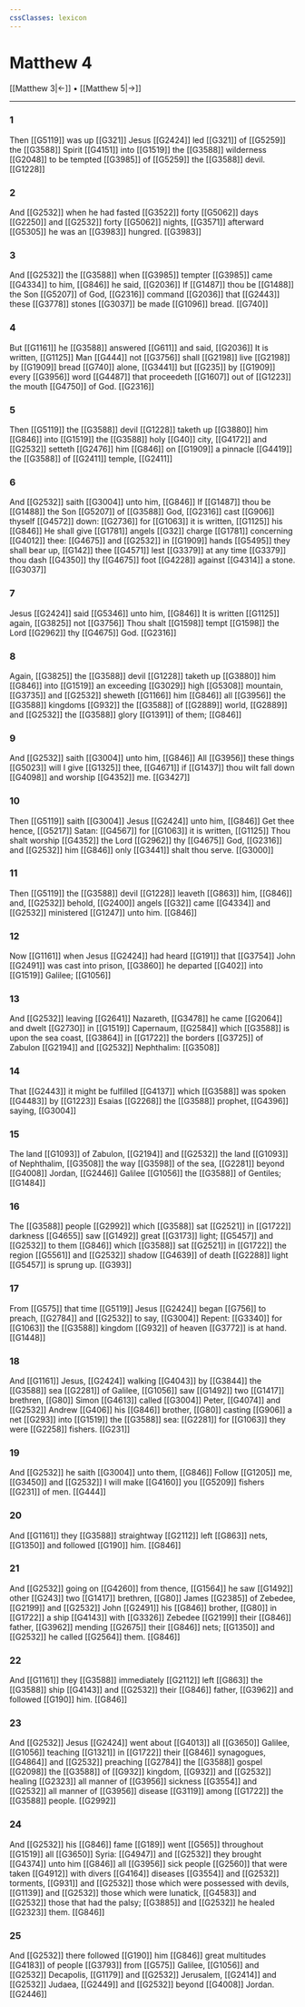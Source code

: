 ```yaml
---
cssClasses: lexicon
---
```

# Matthew 4

[[Matthew 3|←]] • [[Matthew 5|→]]

---

### 1
Then [[G5119]] was up [[G321]] Jesus [[G2424]] led [[G321]] of [[G5259]] the [[G3588]] Spirit [[G4151]] into [[G1519]] the [[G3588]] wilderness [[G2048]] to be tempted [[G3985]] of [[G5259]] the [[G3588]] devil. [[G1228]]

### 2
And [[G2532]] when he had fasted [[G3522]] forty [[G5062]] days [[G2250]] and [[G2532]] forty [[G5062]] nights, [[G3571]] afterward [[G5305]] he was an [[G3983]] hungred. [[G3983]]

### 3
And [[G2532]] the [[G3588]] when [[G3985]] tempter [[G3985]] came [[G4334]] to him, [[G846]] he said, [[G2036]] If [[G1487]] thou be [[G1488]] the Son [[G5207]] of God, [[G2316]] command [[G2036]] that [[G2443]] these [[G3778]] stones [[G3037]] be made [[G1096]] bread. [[G740]]

### 4
But [[G1161]] he [[G3588]] answered [[G611]] and said, [[G2036]] It is written, [[G1125]] Man [[G444]] not [[G3756]] shall [[G2198]] live [[G2198]] by [[G1909]] bread [[G740]] alone, [[G3441]] but [[G235]] by [[G1909]] every [[G3956]] word [[G4487]] that proceedeth [[G1607]] out of [[G1223]] the mouth [[G4750]] of God. [[G2316]]

### 5
Then [[G5119]] the [[G3588]] devil [[G1228]] taketh up [[G3880]] him [[G846]] into [[G1519]] the [[G3588]] holy [[G40]] city, [[G4172]] and [[G2532]] setteth [[G2476]] him [[G846]] on [[G1909]] a pinnacle [[G4419]] the [[G3588]] of [[G2411]] temple, [[G2411]]

### 6
And [[G2532]] saith [[G3004]] unto him, [[G846]] If [[G1487]] thou be [[G1488]] the Son [[G5207]] of [[G3588]] God, [[G2316]] cast [[G906]] thyself [[G4572]] down: [[G2736]] for [[G1063]] it is written, [[G1125]] his [[G846]] He shall give [[G1781]] angels [[G32]] charge [[G1781]] concerning [[G4012]] thee: [[G4675]] and [[G2532]] in [[G1909]] hands [[G5495]] they shall bear up, [[G142]] thee [[G4571]] lest [[G3379]] at any time [[G3379]] thou dash [[G4350]] thy [[G4675]] foot [[G4228]] against [[G4314]] a stone. [[G3037]]

### 7
Jesus [[G2424]] said [[G5346]] unto him, [[G846]] It is written [[G1125]] again, [[G3825]] not [[G3756]] Thou shalt [[G1598]] tempt [[G1598]] the Lord [[G2962]] thy [[G4675]] God. [[G2316]]

### 8
Again, [[G3825]] the [[G3588]] devil [[G1228]] taketh up [[G3880]] him [[G846]] into [[G1519]] an exceeding [[G3029]] high [[G5308]] mountain, [[G3735]] and [[G2532]] sheweth [[G1166]] him [[G846]] all [[G3956]] the [[G3588]] kingdoms [[G932]] the [[G3588]] of [[G2889]] world, [[G2889]] and [[G2532]] the [[G3588]] glory [[G1391]] of them; [[G846]]

### 9
And [[G2532]] saith [[G3004]] unto him, [[G846]] All [[G3956]] these things [[G5023]] will I give [[G1325]] thee, [[G4671]] if [[G1437]] thou wilt fall down [[G4098]] and worship [[G4352]] me. [[G3427]]

### 10
Then [[G5119]] saith [[G3004]] Jesus [[G2424]] unto him, [[G846]] Get thee hence, [[G5217]] Satan: [[G4567]] for [[G1063]] it is written, [[G1125]] Thou shalt worship [[G4352]] the Lord [[G2962]] thy [[G4675]] God, [[G2316]] and [[G2532]] him [[G846]] only [[G3441]] shalt thou serve. [[G3000]]

### 11
Then [[G5119]] the [[G3588]] devil [[G1228]] leaveth [[G863]] him, [[G846]] and, [[G2532]] behold, [[G2400]] angels [[G32]] came [[G4334]] and [[G2532]] ministered [[G1247]] unto him. [[G846]]

### 12
Now [[G1161]] when Jesus [[G2424]] had heard [[G191]] that [[G3754]] John [[G2491]] was cast into prison, [[G3860]] he departed [[G402]] into [[G1519]] Galilee; [[G1056]]

### 13
And [[G2532]] leaving [[G2641]] Nazareth, [[G3478]] he came [[G2064]] and dwelt [[G2730]] in [[G1519]] Capernaum, [[G2584]] which [[G3588]] is upon the sea coast, [[G3864]] in [[G1722]] the borders [[G3725]] of Zabulon [[G2194]] and [[G2532]] Nephthalim: [[G3508]]

### 14
That [[G2443]] it might be fulfilled [[G4137]] which [[G3588]] was spoken [[G4483]] by [[G1223]] Esaias [[G2268]] the [[G3588]] prophet, [[G4396]] saying, [[G3004]]

### 15
The land [[G1093]] of Zabulon, [[G2194]] and [[G2532]] the land [[G1093]] of Nephthalim, [[G3508]] the way [[G3598]] of the sea, [[G2281]] beyond [[G4008]] Jordan, [[G2446]] Galilee [[G1056]] the [[G3588]] of Gentiles; [[G1484]]

### 16
The [[G3588]] people [[G2992]] which [[G3588]] sat [[G2521]] in [[G1722]] darkness [[G4655]] saw [[G1492]] great [[G3173]] light; [[G5457]] and [[G2532]] to them [[G846]] which [[G3588]] sat [[G2521]] in [[G1722]] the region [[G5561]] and [[G2532]] shadow [[G4639]] of death [[G2288]] light [[G5457]] is sprung up. [[G393]]

### 17
From [[G575]] that time [[G5119]] Jesus [[G2424]] began [[G756]] to preach, [[G2784]] and [[G2532]] to say, [[G3004]] Repent: [[G3340]] for [[G1063]] the [[G3588]] kingdom [[G932]] of heaven [[G3772]] is at hand. [[G1448]]

### 18
And [[G1161]] Jesus, [[G2424]] walking [[G4043]] by [[G3844]] the [[G3588]] sea [[G2281]] of Galilee, [[G1056]] saw [[G1492]] two [[G1417]] brethren, [[G80]] Simon [[G4613]] called [[G3004]] Peter, [[G4074]] and [[G2532]] Andrew [[G406]] his [[G846]] brother, [[G80]] casting [[G906]] a net [[G293]] into [[G1519]] the [[G3588]] sea: [[G2281]] for [[G1063]] they were [[G2258]] fishers. [[G231]]

### 19
And [[G2532]] he saith [[G3004]] unto them, [[G846]] Follow [[G1205]] me, [[G3450]] and [[G2532]] I will make [[G4160]] you [[G5209]] fishers [[G231]] of men. [[G444]]

### 20
And [[G1161]] they [[G3588]] straightway [[G2112]] left [[G863]] nets, [[G1350]] and followed [[G190]] him. [[G846]]

### 21
And [[G2532]] going on [[G4260]] from thence, [[G1564]] he saw [[G1492]] other [[G243]] two [[G1417]] brethren, [[G80]] James [[G2385]] of Zebedee, [[G2199]] and [[G2532]] John [[G2491]] his [[G846]] brother, [[G80]] in [[G1722]] a ship [[G4143]] with [[G3326]] Zebedee [[G2199]] their [[G846]] father, [[G3962]] mending [[G2675]] their [[G846]] nets; [[G1350]] and [[G2532]] he called [[G2564]] them. [[G846]]

### 22
And [[G1161]] they [[G3588]] immediately [[G2112]] left [[G863]] the [[G3588]] ship [[G4143]] and [[G2532]] their [[G846]] father, [[G3962]] and followed [[G190]] him. [[G846]]

### 23
And [[G2532]] Jesus [[G2424]] went about [[G4013]] all [[G3650]] Galilee, [[G1056]] teaching [[G1321]] in [[G1722]] their [[G846]] synagogues, [[G4864]] and [[G2532]] preaching [[G2784]] the [[G3588]] gospel [[G2098]] the [[G3588]] of [[G932]] kingdom, [[G932]] and [[G2532]] healing [[G2323]] all manner of [[G3956]] sickness [[G3554]] and [[G2532]] all manner of [[G3956]] disease [[G3119]] among [[G1722]] the [[G3588]] people. [[G2992]]

### 24
And [[G2532]] his [[G846]] fame [[G189]] went [[G565]] throughout [[G1519]] all [[G3650]] Syria: [[G4947]] and [[G2532]] they brought [[G4374]] unto him [[G846]] all [[G3956]] sick people [[G2560]] that were taken [[G4912]] with divers [[G4164]] diseases [[G3554]] and [[G2532]] torments, [[G931]] and [[G2532]] those which were possessed with devils, [[G1139]] and [[G2532]] those which were lunatick, [[G4583]] and [[G2532]] those that had the palsy; [[G3885]] and [[G2532]] he healed [[G2323]] them. [[G846]]

### 25
And [[G2532]] there followed [[G190]] him [[G846]] great multitudes [[G4183]] of people [[G3793]] from [[G575]] Galilee, [[G1056]] and [[G2532]] Decapolis, [[G1179]] and [[G2532]] Jerusalem, [[G2414]] and [[G2532]] Judaea, [[G2449]] and [[G2532]] beyond [[G4008]] Jordan. [[G2446]]